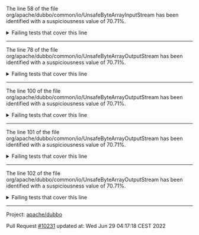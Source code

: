 The line 58 of the file org/apache/dubbo/common/io/UnsafeByteArrayInputStream has been identified with a suspiciousness value of 70.71%.

<details>
     <summary>Failing tests that cover this line</summary>

- `org.apache.dubbo.common.io.BytesTest#testZip`
</details>

***

The line 78 of the file org/apache/dubbo/common/io/UnsafeByteArrayOutputStream has been identified with a suspiciousness value of 70.71%.

<details>
     <summary>Failing tests that cover this line</summary>

- `org.apache.dubbo.common.io.BytesTest#testZip`
</details>

***

The line 100 of the file org/apache/dubbo/common/io/UnsafeByteArrayOutputStream has been identified with a suspiciousness value of 70.71%.

<details>
     <summary>Failing tests that cover this line</summary>

- `org.apache.dubbo.common.io.BytesTest#testZip`
</details>

***

The line 101 of the file org/apache/dubbo/common/io/UnsafeByteArrayOutputStream has been identified with a suspiciousness value of 70.71%.

<details>
     <summary>Failing tests that cover this line</summary>

- `org.apache.dubbo.common.io.BytesTest#testZip`
</details>

***

The line 102 of the file org/apache/dubbo/common/io/UnsafeByteArrayOutputStream has been identified with a suspiciousness value of 70.71%.

<details>
     <summary>Failing tests that cover this line</summary>

- `org.apache.dubbo.common.io.BytesTest#testZip`
</details>

***

Project: [apache/dubbo](https://github.com/apache/dubbo)

Pull Request [#10231](https://github.com/apache/dubbo/pull/10231) updated at: Wed Jun 29 04:17:18 CEST 2022